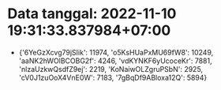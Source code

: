 # Data tanggal: 2022-11-10 19:31:33.837984+07:00

* {'6YeGzXcvg79jSIik': 11974, 'o5KsHUaPxMU69fW8': 10249, 'aaNK2hWOlBCOBG2f': 4246, 'vdKYNKF6yUcoceKr': 7881, 'nlzaUzkwQsdfZ9ej': 2219, 'KoNaiwOLZgruPSbN': 2925, 'cV0J1zuOoX4VnE0W': 7183, '7gBqDf9ABloxa12Q': 5894}

